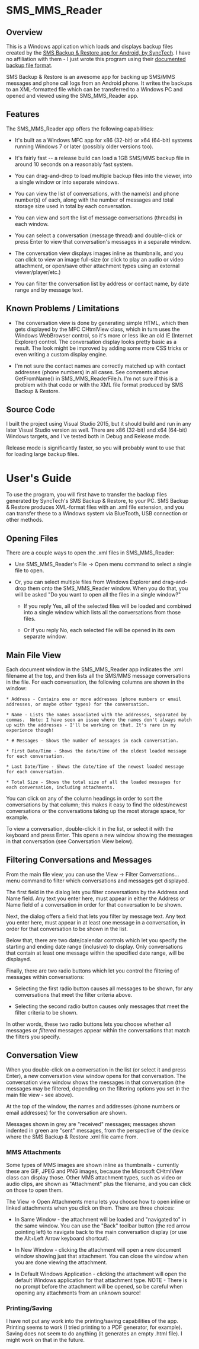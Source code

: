 # SMS_MMS_Reader

## Overview

This is a Windows application which loads and displays backup files created by the [SMS Backup & Restore app for Android, by SyncTech](https://www.synctech.com.au/).  I have no affiliation with them - I just wrote this program using their [documented backup file format](https://www.synctech.com.au/sms-backup-restore/fields-in-xml-backup-files/).

SMS Backup & Restore is an awesome app for backing up SMS/MMS messages and phone call logs from an Android phone.  It writes the backups to an XML-formatted file which can be transferred to a Windows PC and opened and viewed using the SMS_MMS_Reader app.

## Features

The SMS_MMS_Reader app offers the following capabilities:

* It's built as a Windows MFC app for x86 (32-bit) or x64 (64-bit) systems running Windows 7 or later (possibly older versions too).

* It's fairly fast -- a release build can load a 1GB SMS/MMS backup file in around 10 seconds on a reasonably fast system.

* You can drag-and-drop to load multiple backup files into the viewer, into a single window or into separate windows.

* You can view the list of conversations, with the name(s) and phone number(s) of each, along with the number of messages and total storage size used in total by each conversation.

* You can view and sort the list of message conversations (threads) in each window.

* You can select a conversation (message thread) and double-click or press Enter to view that conversation's messages in a separate window.

* The conversation view displays images inline as thumbnails, and you can click to view an image full-size (or click to play an audio or video attachment, or open/save other attachment types using an external viewer/player/etc.)

* You can filter the conversation list by address or contact name, by date range and by message text.

## Known Problems / Limitations

* The conversation view is done by generating simple HTML, which then gets displayed by the MFC CHtmlView class, which in turn uses the Windows WebBrowser control, so it's more or less like an old IE (Internet Explorer) control.  The conversation display looks pretty basic as a result.  The look might be improved by adding some more CSS tricks or even writing a custom display engine.

* I'm not sure the contact names are correctly matched up with contact addresses (phone numbers) in all cases.  See comments above GetFromName() in SMS_MMS_ReaderFile.h.  I'm not sure if this is a problem with that code or with the XML file format produced by SMS Backup & Restore.

## Source Code

I built the project using Visual Studio 2015, but it should build and run in any later Visual Studio version as well.  There are x86 (32-bit) and x64 (64-bit) Windows targets, and I've tested both in Debug and Release mode.

Release mode is significantly faster, so you will probably want to use that for loading large backup files.

# User's Guide

To use the program, you will first have to transfer the backup files generated by SyncTech's SMS Backup & Restore, to your PC.  SMS Backup & Restore produces XML-format files with an .xml file extension, and you can transfer these to a Windows system via BlueTooth, USB connection or other methods.

## Opening Files

There are a couple ways to open the .xml files in SMS_MMS_Reader:

* Use SMS_MMS_Reader's File -> Open menu command to select a single file to open.

* Or, you can select multiple files from Windows Explorer and drag-and-drop them onto the SMS_MMS_Reader window.  When you do that, you will be asked "Do you want to open all the files in a single window?"

	* If you reply Yes, all of the selected files will be loaded and combined into a single window which lists all the conversations from those files.

	* Or if you reply No, each selected file will be opened in its own separate window.

## Main File View

Each document window in the SMS_MMS_Reader app indicates the .xml filename at the top, and then lists all the SMS/MMS message conversations in the file.  For each conversation, the following columns are shown in the window:

	* Address - Contains one or more addresses (phone numbers or email addresses, or maybe other types) for the conversation.

	* Name - Lists the names associated with the addresses, separated by commas.  Note: I have seen an issue where the names don't always match up with the addresses - I'll be working on that. It's rare in my experience though!

	* # Messages - Shows the number of messages in each conversation.

	* First Date/Time - Shows the date/time of the oldest loaded message for each conversation.

	* Last Date/Time - Shows the date/time of the newest loaded message for each conversation.

	* Total Size - Shows the total size of all the loaded messages for each conversation, including attachments.

You can click on any of the column headings in order to sort the conversations by that column; this makes it easy to find the oldest/newest conversations or the conversations taking up the most storage space, for example.

To view a conversation, double-click it in the list, or select it with the keyboard and press Enter.  This opens a new window showing the messages in that conversation (see Conversation View below).

## Filtering Conversations and Messages

From the main file view, you can use the View -> Filter Conversations... menu command to filter which conversations and messages get displayed.

The first field in the dialog lets you filter conversations by the Address and Name field. Any text you enter here, must appear in either the Address or Name field of a conversation in order for that conversation to be shown.

Next, the dialog offers a field that lets you filter by message text.  Any text you enter here, must appear in at least one message in a conversation, in order for that conversation to be shown in the list.

Below that, there are two date/calendar controls which let you specify the starting and ending date range (inclusive) to display.  Only conversations that contain at least one message within the specified date range, will be displayed.

Finally, there are two radio buttons which let you control the filtering of messages within conversations:

* Selecting the first radio button causes all messages to be shown, for any conversations that meet the filter criteria above.

* Selecting the second radio button causes only messages that meet the filter criteria to be shown.

In other words, these two radio buttons lets you choose whether *all* messages or *filtered* messages appear within the conversations that match the filters you specify.

## Conversation View

When you double-click on a conversation in the list (or select it and press Enter), a new conversation view window opens for that conversation.  The conversation view window shows the messages in that conversation (the messages may be filtered, depending on the filtering options you set in the main file view - see above).

At the top of the window, the names and addresses (phone numbers or email addresses) for the conversation are shown.

Messages shown in grey are "received" messages; messages shown indented in green are "sent" messages, from the perspective of the device where the SMS Backup & Restore .xml file came from.

### MMS Attachments

Some types of MMS images are shown inline as thumbnails - currently these are GIF, JPEG and PNG images, because the Microsoft CHtmlView class can display those.  Other MMS attachment types, such as video or audio clips, are shown as "Attachment" plus the filename, and you can click on those to open them.

The View -> Open Attachments menu lets you choose how to open inline or linked attachments when you click on them.  There are three choices:

* In Same Window - the attachment will be loaded and "navigated to" in the same window.  You can use the "Back" toolbar button (the red arrow pointing left) to navigate back to the main conversation display (or use the Alt+Left Arrow keyboard shortcut).

* In New Window - clicking the attachment will open a new document window showing just that attachment.  You can close the window when you are done viewing the attachment.

* In Default Windows Application - clicking the attachment will open the default Windows application for that attachment type.  NOTE - There is no prompt before the attachment will be opened, so be careful when opening any attachments from an unknown source!

### Printing/Saving

I have not put any work into the printing/saving capabilities of the app.  Printing seems to work (I tried printing to a PDF generator, for example).  Saving does not seem to do anything (it generates an empty .html file).  I might work on that in the future.

